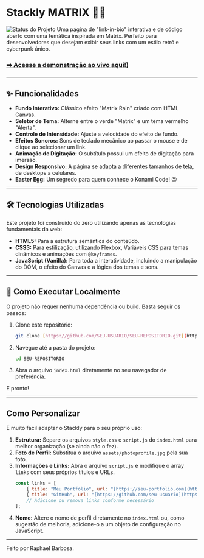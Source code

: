 # Stackly  MATRIX 🧑‍💻

![Status do Projeto](https://img.shields.io/badge/status-concluído-brightgreen)
Uma página de "link-in-bio" interativa e de código aberto com uma temática inspirada em Matrix. Perfeito para desenvolvedores que desejam exibir seus links com um estilo retrô e cyberpunk único.

### [➡️ Acesse a demonstração ao vivo aqui!](https://stackly-pied.vercel.app/))

---

## ✨ Funcionalidades

* **Fundo Interativo:** Clássico efeito "Matrix Rain" criado com HTML Canvas.
* **Seletor de Tema:** Alterne entre o verde "Matrix" e um tema vermelho "Alerta".
* **Controle de Intensidade:** Ajuste a velocidade do efeito de fundo.
* **Efeitos Sonoros:** Sons de teclado mecânico ao passar o mouse e de clique ao selecionar um link.
* **Animação de Digitação:** O subtítulo possui um efeito de digitação para imersão.
* **Design Responsivo:** A página se adapta a diferentes tamanhos de tela, de desktops a celulares.
* **Easter Egg:** Um segredo para quem conhece o Konami Code! 😉

---

## 🛠️ Tecnologias Utilizadas

Este projeto foi construído do zero utilizando apenas as tecnologias fundamentais da web:

* **HTML5:** Para a estrutura semântica do conteúdo.
* **CSS3:** Para estilização, utilizando Flexbox, Variáveis CSS para temas dinâmicos e animações com `@keyframes`.
* **JavaScript (Vanilla):** Para toda a interatividade, incluindo a manipulação do DOM, o efeito do Canvas e a lógica dos temas e sons.

---

## 🚀 Como Executar Localmente

O projeto não requer nenhuma dependência ou build. Basta seguir os passos:

1.  Clone este repositório:
    ```bash
    git clone [https://github.com/SEU-USUARIO/SEU-REPOSITORIO.git](https://github.com/SEU-USUARIO/SEU-REPOSITORIO.git)
    ```
2.  Navegue até a pasta do projeto:
    ```bash
    cd SEU-REPOSITORIO
    ```
3.  Abra o arquivo `index.html` diretamente no seu navegador de preferência.

E pronto!

---

## Como Personalizar

É muito fácil adaptar o Stackly para o seu próprio uso:

1.  **Estrutura:** Separe os arquivos `style.css` e `script.js` do `index.html` para melhor organização (se ainda não o fez).
2.  **Foto de Perfil:** Substitua o arquivo `assets/photoprofile.jpg` pela sua foto.
3.  **Informações e Links:** Abra o arquivo `script.js` e modifique o array `links` com seus próprios títulos e URLs.
    ```javascript
    const links = [
        { title: "Meu Portfólio", url: "[https://seu-portfolio.com](https://seu-portfolio.com)", clicks: 0 },
        { title: "GitHub", url: "[https://github.com/seu-usuario](https://github.com/seu-usuario)", clicks: 0 },
        // Adicione ou remova links conforme necessário
    ];
    ```
4.  **Nome:** Altere o nome de perfil diretamente no `index.html` ou, como sugestão de melhoria, adicione-o a um objeto de configuração no JavaScript.

---

Feito por Raphael Barbosa.

